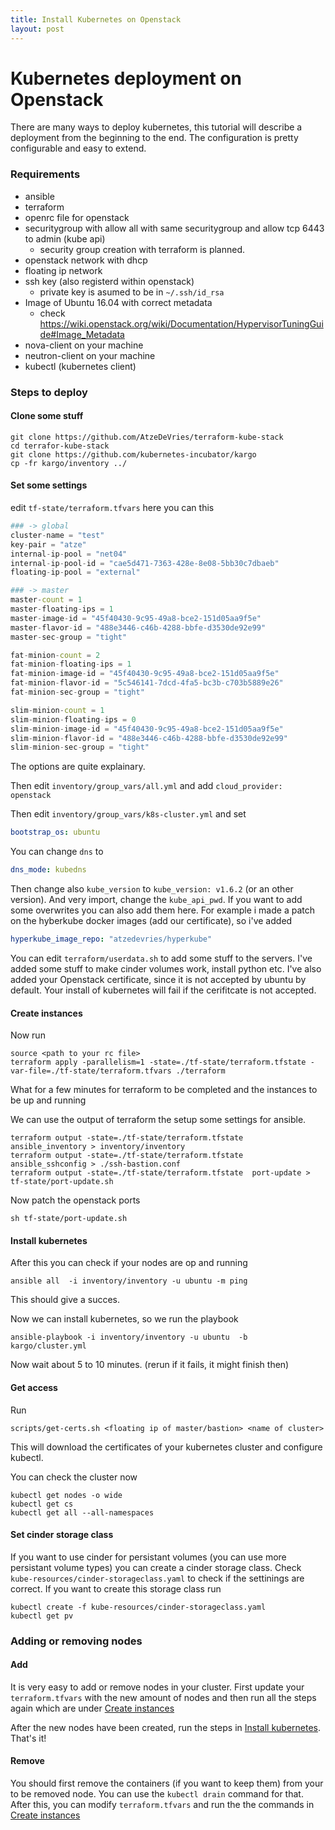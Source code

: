 ```yaml
---
title: Install Kubernetes on Openstack
layout: post
---
```

# Kubernetes deployment on Openstack

There are many ways to deploy kubernetes, this tutorial will describe a deployment from the beginning to the end. 
The configuration is pretty configurable and easy to extend.

### Requirements
* ansible 
* terraform
* openrc file for openstack
* securitygroup with allow all with same securitygroup and allow tcp 6443 to admin (kube api)
    * security group creation with terraform is planned. 
* openstack network with dhcp
* floating ip network
* ssh key (also registerd within openstack)
    * private key is asumed to be in `~/.ssh/id_rsa`
* Image of Ubuntu 16.04 with correct metadata
    * check https://wiki.openstack.org/wiki/Documentation/HypervisorTuningGuide#Image_Metadata
* nova-client on your machine
* neutron-client on your machine
* kubectl (kubernetes client)

### Steps to deploy

#### Clone some stuff
```shell
git clone https://github.com/AtzeDeVries/terraform-kube-stack
cd terrafor-kube-stack
git clone https://github.com/kubernetes-incubator/kargo
cp -fr kargo/inventory ../
```
#### Set some settings
edit `tf-state/terraform.tfvars`
here you can this
```terraform
### -> global
cluster-name = "test"
key-pair = "atze"
internal-ip-pool = "net04"
internal-ip-pool-id = "cae5d471-7363-428e-8e08-5bb30c7dbaeb"
floating-ip-pool = "external"

### -> master
master-count = 1
master-floating-ips = 1
master-image-id = "45f40430-9c95-49a8-bce2-151d05aa9f5e"
master-flavor-id = "488e3446-c46b-4288-bbfe-d3530de92e99"
master-sec-group = "tight"

fat-minion-count = 2
fat-minion-floating-ips = 1
fat-minion-image-id = "45f40430-9c95-49a8-bce2-151d05aa9f5e"
fat-minion-flavor-id = "5c546141-7dcd-4fa5-bc3b-c703b5889e26"
fat-minion-sec-group = "tight"

slim-minion-count = 1
slim-minion-floating-ips = 0
slim-minion-image-id = "45f40430-9c95-49a8-bce2-151d05aa9f5e"
slim-minion-flavor-id = "488e3446-c46b-4288-bbfe-d3530de92e99"
slim-minion-sec-group = "tight"
```
The options are quite explainary.


Then edit `inventory/group_vars/all.yml` and add `cloud_provider: openstack`

Then edit `inventory/group_vars/k8s-cluster.yml` and set
```yaml
bootstrap_os: ubuntu
```
You can change `dns` to
```yaml
dns_mode: kubedns
```
Then change also `kube_version`  to `kube_version: v1.6.2` (or an other version). And 
very import, change the `kube_api_pwd`. If you want to add some overwrites you can also
add them here. For example i made a patch on the hyberkube docker images (add our certificate), so
i've added
```yaml
hyperkube_image_repo: "atzedevries/hyperkube"
```


You can edit `terraform/userdata.sh` to add some stuff to the servers. I've added some stuff
to make cinder volumes work, install python etc. I've also added your Openstack certificate, since it is
not accepted by ubuntu by default. Your install of kubernetes will fail if the cerifitcate is not accepted.

#### Create instances

Now run
```shell
source <path to your rc file>
terraform apply -parallelism=1 -state=./tf-state/terraform.tfstate -var-file=./tf-state/terraform.tfvars ./terraform
```
What for a few minutes for terraform to be completed and the instances to be up and running

We can use the output of terraform the setup some settings for ansible.
```shell
terraform output -state=./tf-state/terraform.tfstate  ansible_inventory > inventory/inventory
terraform output -state=./tf-state/terraform.tfstate  ansible_sshconfig > ./ssh-bastion.conf
terraform output -state=./tf-state/terraform.tfstate  port-update > tf-state/port-update.sh
```

Now patch the openstack ports
```shell
sh tf-state/port-update.sh
```


#### Install kubernetes

After this you can check if your nodes are op and running 
```shell
ansible all  -i inventory/inventory -u ubuntu -m ping
```
This should give a succes.

Now we can install kubernetes, so we run the playbook

```shell
ansible-playbook -i inventory/inventory -u ubuntu  -b kargo/cluster.yml
```
Now wait about 5 to 10 minutes. (rerun if it fails, it might finish then)


#### Get access
Run 
```shell
scripts/get-certs.sh <floating ip of master/bastion> <name of cluster>
```
This will download the certificates of your kubernetes cluster and configure kubectl. 


You can check the cluster now

```shell
kubectl get nodes -o wide
kubectl get cs
kubectl get all --all-namespaces
```

#### Set cinder storage class
If you want to use cinder for persistant volumes (you can use more persistant volume types) you
can create a cinder storage class. Check `kube-resources/cinder-storageclass.yaml` to check if the 
settinings are correct. 
If you want to create this storage class run
```shell
kubectl create -f kube-resources/cinder-storageclass.yaml
kubectl get pv
```

### Adding or removing nodes

#### Add
It is very easy to add or remove nodes in your cluster. First update your `terraform.tfvars` with the new
amount of nodes and then run all the steps again which are under [Create instances](#create-instances)

After the new nodes have been created, run the steps in [Install kubernetes](#install-kubernetes). That's it!

#### Remove
You should first remove the containers (if you want to keep them) from your to be removed node. You can use the
`kubectl drain` command for that. After this, you can modify `terraform.tfvars` and run the the commands in 
[Create instances](#create-instances)







